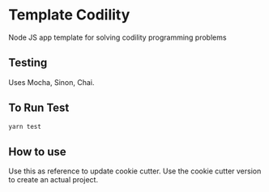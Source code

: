 # Template Codility

Node JS app template for solving codility programming problems

## Testing

Uses Mocha, Sinon, Chai.

## To Run Test

```bash
yarn test
```

## How to use

Use this as reference to update cookie cutter. Use the cookie cutter version to create an actual project.
